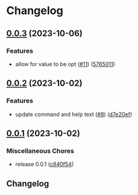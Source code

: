 # Changelog

## [0.0.3](https://github.com/flipt-io/typed/compare/typed-v0.0.2...typed-v0.0.3) (2023-10-06)


### Features

* allow for value to be opt ([#11](https://github.com/flipt-io/typed/issues/11)) ([5765011](https://github.com/flipt-io/typed/commit/57650114e120b765fefe181c75de5439172c4303))

## [0.0.2](https://github.com/flipt-io/typed/compare/typed-v0.0.1...typed-v0.0.2) (2023-10-02)


### Features

* update command and help text ([#8](https://github.com/flipt-io/typed/issues/8)) ([d7e20ef](https://github.com/flipt-io/typed/commit/d7e20efda9fb3eb59c8dad261334fb90eed2de6a))

## [0.0.1](https://github.com/flipt-io/typed/compare/typed-v0.0.1...typed-v0.0.1) (2023-10-02)

### Miscellaneous Chores

- release 0.0.1 ([c840f54](https://github.com/flipt-io/typed/commit/c840f54f6412c8553ebfd372d0ae7404adf775e8))

## Changelog
